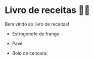 # Livro de receitas :man_cook: 

Bem vindo ao livro de receitas! 



- Estrogonofe de frango 

- Pavê

- Bolo de cenoura
